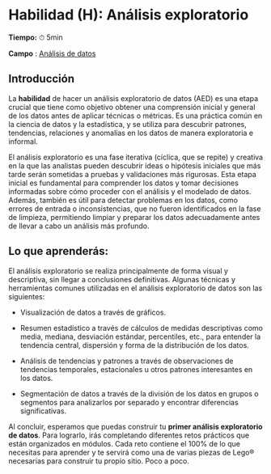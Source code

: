 # Habilidad (H): Análisis exploratorio

**Tiempo:** ⏱ 5min

**Campo** : [Análisis de datos](...)

## Introducción

La **habilidad** de hacer un análisis exploratorio de datos (AED) es una etapa crucial que tiene como objetivo obtener una comprensión inicial y general de los datos antes de aplicar técnicas o métricas. Es una práctica común en la ciencia de datos y la estadística, y se utiliza para descubrir patrones, tendencias, relaciones y anomalías en los datos de manera exploratoria e informal.

El análisis exploratorio es una fase iterativa (cíclica, que se repite) y creativa en la que las analistas pueden descubrir ideas o hipótesis iniciales que más tarde serán sometidas a pruebas y validaciones más rigurosas. Esta etapa inicial es fundamental para comprender los datos y tomar decisiones informadas sobre cómo proceder con el análisis y el modelado de datos. Además, también es útil para detectar problemas en los datos, como errores de entrada o inconsistencias, que no fueron identificados en la fase de limpieza, permitiendo limpiar y preparar los datos adecuadamente antes de llevar a cabo un análisis más profundo.


## Lo que aprenderás:

El análisis exploratorio se realiza principalmente de forma visual y descriptiva, sin llegar a conclusiones definitivas. Algunas técnicas y herramientas comunes utilizadas en el análisis exploratorio de datos son las siguientes:

- Visualización de datos a través de gráficos.

- Resumen estadístico a través de cálculos de medidas descriptivas como   media, mediana, desviación estándar, percentiles, etc., para entender la tendencia central, dispersión y forma de la distribución de los datos.

- Análisis de tendencias y patrones a través de observaciones de tendencias temporales, estacionales u otros patrones interesantes en los datos.

- Segmentación de datos a través de la división de los datos en grupos o segmentos para analizarlos por separado y encontrar diferencias significativas.

Al concluir, esperamos que puedas construir tu **primer análisis exploratorio de datos**. Para lograrlo, irás completando diferentes retos prácticos que están organizados en módulos. Cada reto contiene el 100% de lo que necesitas para aprender y te servirá como una de varias piezas de Lego® necesarias para construir tu propio sitio. Poco a poco.
